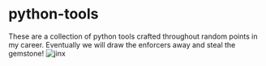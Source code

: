 # python-tools
These are a collection of python tools crafted throughout random points in my career. Eventually we will draw the enforcers away and steal the gemstone!
![jinx](https://github.com/user-attachments/assets/b03c4268-79df-40e3-93ea-91d17537be32)
